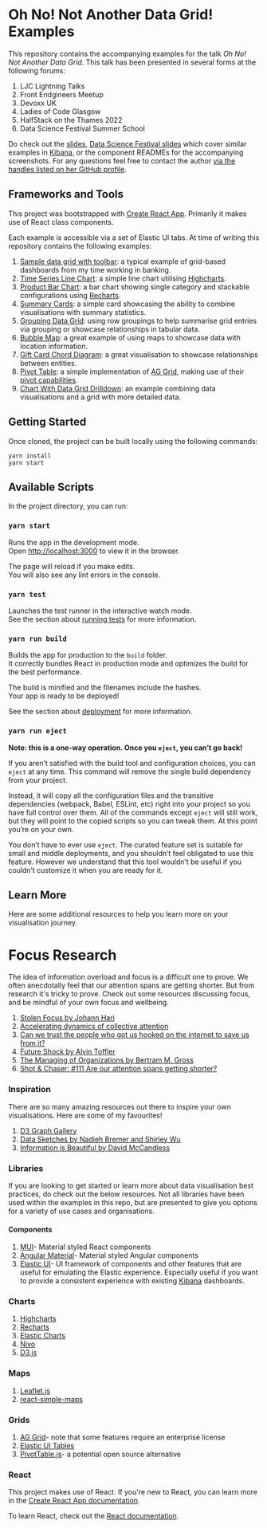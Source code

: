 # Oh No! Not Another Data Grid! Examples

This repository contains the accompanying examples for the talk *Oh No! Not Another Data Grid*. This talk has been presented in several forms at the following forums:

1. LJC Lightning Talks
2. Front Endgineers Meetup
3. Devoxx UK
4. Ladies of Code Glasgow
5. HalfStack on the Thames 2022
6. Data Science Festival Summer School

Do check out the [slides](./slides/Oh%20No!%20Not%20Another%20Data%20Grid!%20Slides.pdf), [Data Science Festival slides](./slides/Data%20Science%20Festival%20Slides.pdf) which cover similar examples in [Kibana](https://www.elastic.co/kibana/), or the component READMEs for the accompanying screenshots. For any questions feel free to contact the author [via the handles listed on her GitHub profile](https://github.com/carlyrichmond).

## Frameworks and Tools

This project was bootstrapped with [Create React App](https://github.com/facebook/create-react-app). Primarily it makes use of React class components.

Each example is accessible via a set of Elastic UI tabs. At time of writing this repository contains the following examples:

1. [Sample data grid with toolbar](./src/components/SameOldDataGridView/README.md): a typical example of grid-based dashboards from my time working in banking.
2. [Time Series Line Chart](./src/components/TimeSeriesLineChart/README.md): a simple line chart utilising [Highcharts](https://www.highcharts.com/).
3. [Product Bar Chart](./src/components/ProductColumnChart/README.md): a bar chart showing single category and stackable configurations using [Recharts](https://recharts.org/).
4. [Summary Cards](./src/components/summary/README.md): a simple card showcasing the ability to combine visualisations with summary statistics.
5. [Grouping Data Grid](./src/components/GroupingCustomerGrid/README.md): using row groupings to help summarise grid entries via grouping or showcase relationships in tabular data.
6. [Bubble Map](./src/components/BubbleMap/README.md): a great example of using maps to showcase data with location information.
7. [Gift Card Chord Diagram](./src/components/GiftCardChordDiagram/README.md): a great visualisation to showcase relationships between entities.
8. [Pivot Table](./src/components/PivotTable/README.md): a simple implementation of [AG Grid](https://www.ag-grid.com/), making use of their [pivot capabilities](https://www.ag-grid.com/react-data-grid/pivoting/).
9. [Chart With Data Grid Drilldown](./src/components/ChartDrilldown/README.md): an example combining data visualisations and a grid with more detailed data.

## Getting Started

Once cloned, the project can be built locally using the following commands:

```
yarn install
yarn start
```

## Available Scripts

In the project directory, you can run:

### `yarn start`

Runs the app in the development mode.\
Open [http://localhost:3000](http://localhost:3000) to view it in the browser.

The page will reload if you make edits.\
You will also see any lint errors in the console.

### `yarn test`

Launches the test runner in the interactive watch mode.\
See the section about [running tests](https://facebook.github.io/create-react-app/docs/running-tests) for more information.

### `yarn run build`

Builds the app for production to the `build` folder.\
It correctly bundles React in production mode and optimizes the build for the best performance.

The build is minified and the filenames include the hashes.\
Your app is ready to be deployed!

See the section about [deployment](https://facebook.github.io/create-react-app/docs/deployment) for more information.

### `yarn run eject`

**Note: this is a one-way operation. Once you `eject`, you can’t go back!**

If you aren’t satisfied with the build tool and configuration choices, you can `eject` at any time. This command will remove the single build dependency from your project.

Instead, it will copy all the configuration files and the transitive dependencies (webpack, Babel, ESLint, etc) right into your project so you have full control over them. All of the commands except `eject` will still work, but they will point to the copied scripts so you can tweak them. At this point you’re on your own.

You don’t have to ever use `eject`. The curated feature set is suitable for small and middle deployments, and you shouldn’t feel obligated to use this feature. However we understand that this tool wouldn’t be useful if you couldn’t customize it when you are ready for it.

## Learn More

Here are some additional resources to help you learn more on your visualisation journey.

# Focus Research

The idea of information overload and focus is a difficult one to prove. We often anecdotally feel that our attention spans are getting shorter. But from research it's tricky to prove. Check out some resources discussing focus, and be mindful of your own focus and wellbeing.

1. [Stolen Focus by Johann Hari](https://stolenfocusbook.com/)
2. [Accelerating dynamics of collective attention](https://www.nature.com/articles/s41467-019-09311-w)
3. [Can we trust the people who got us hooked on the internet to save us from it?](https://www.vox.com/the-goods/2019/4/25/18515981/google-tristan-harris-attention-economy-silicon-valley)
4. [Future Shock by Alvin Toffler](https://www.goodreads.com/book/show/466537.Future_Shock)
5. [The Managing of Organizations by Bertram M. Gross](https://www.cambridge.org/core/journals/american-political-science-review/article/abs/managing-of-organizations-by-bertram-m-gross-new-york-the-free-press-of-glencoe-1964-2-vols-pp-xxviii-971-2500/0A126A109557A7DA2E3A7862C8C319AD)
6. [Shot & Chaser: #111 Are our attention spans getting shorter?](https://open.spotify.com/episode/6oxgbLRHLHYmGWTrheqPFm?si=832342961f78471e)

### Inspiration

There are so many amazing resources out there to inspire your own visualisations. Here are some of my favourites!

1. [D3 Graph Gallery](https://d3-graph-gallery.com)
2. [Data Sketches by Nadieh Bremer and Shirley Wu](https://www.datasketch.es/)
3. [Information is Beautiful by David McCandless](https://informationisbeautiful.net/)

### Libraries

If you are looking to get started or learn more about data visualisation best practices, do check out the below resources. Not all libraries have been used within the examples in this repo, but are presented to give you options for a variety of use cases and organisations.

#### Components

1. [MUI](https://mui.com/)- Material styled React components
2. [Angular Material](https://material.angular.io/)- Material styled Angular components
3. [Elastic UI](https://elastic.github.io/eui/#/)- UI framework of components and other features that are useful for emulating the Elastic experience. Especially useful if you want to provide a consistent experience with existing [Kibana](https://www.elastic.co/kibana/) dashboards.

### Charts

1. [Highcharts](https://www.highcharts.com/)
2. [Recharts](https://recharts.org/)
3. [Elastic Charts](https://elastic.github.io/eui/#/elastic-charts/creating-charts)
4. [Nivo](https://nivo.rocks/)
5. [D3.js](https://d3js.org/)

### Maps

1. [Leaflet.js](https://leafletjs.com/)
2. [react-simple-maps](https://www.react-simple-maps.io/)

### Grids

1. [AG Grid](https://www.ag-grid.com/)- note that some features require an enterprise license
2. [Elastic UI Tables](https://elastic.github.io/eui/#/tabular-content/tables)
3. [PivotTable.js](https://pivottable.js.org/examples/)- a potential open source alternative

### React

This project makes use of React. If you're new to React, you can learn more in the [Create React App documentation](https://facebook.github.io/create-react-app/docs/getting-started).

To learn React, check out the [React documentation](https://reactjs.org/).
